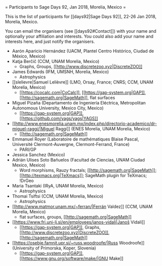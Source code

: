 = Participants to Sage Days 92, Jan 2018, Morelia, Mexico =

This is the list of participants for [[days92|Sage Days 92]], 22-26 Jan 2018, Morelia, Mexico.

You can email the organisers (see [[days92#Contact]]) with your name and optionally your affiliation and interests.
You could also add your name and interests here, and just notify the organisers.

  * Aarón Aparicio Hernández (UACM, Plantel Centro Histórico, Ciudad de México, Mexico)
  * Katja Berčič (CCM, UNAM Morelia, Mexico)
    * Graphs, Groups, [[http://www.discretezoo.xyz|DiscreteZOO]]
  * James Edwards (IFM, UMSNH, Morelia, Mexico)
    * Astrophysics
  * [[slelievre|Samuel Lelièvre]] (LMO, Orsay, France; CNRS; CCM, UNAM Morelia, Mexico)
    * [[https://cocalc.com|CoCalc]], [[https://gap-system.org|GAP]], [[http://sagemath.org|SageMath]], flat surfaces
  * Miguel Pizaña (Departamento de Ingeniería Eléctrica, Metropolitan Autonomous University, Mexico City, Mexico)
    * [[https://gap-system.org|GAP]], [[https://github.com/yags/yags|YAGS]]
  * [[http://www.enesmorelia.unam.mx/index.php/directorio-academico/dr-miguel-raggi/|Miguel Raggi]] (ENES Morelia, UNAM Morelia, Mexico)
    * [[http://sagemath.org|SageMath]]
  * Emmanuel Royer (Laboratoire de mathématiques Blaise Pascal, Université Clermont-Auvergne, Clermont-Ferrand, France)
    * PARI/GP
  * Jessica Sanchez (Mexico)
  * Adrián Ulises Soto Bañuelos (Facultad de Ciencias, UNAM Ciudad Mexico, Mexico)
    * Word morphisms, Rauzy fractals; [[http://sagemath.org|SageMath]]; [[http://texmacs.org|TeXmacs]]; SageMath plugin for TeXmacs; !DrGeo
  * Maria Tsantaki (IRyA, UNAM Morelia, Mexico)
    * Astrophysics
  * Thomai Tsiftsi (CCM, UNAM Morelia, Mexico)
    * Astrophysics
  * [[http://www.matmor.unam.mx/~ferran/|Ferrán Valdez]] (CCM, UNAM Morelia, Mexico)
    * flat surfaces, groups, [[http://sagemath.org|SageMath]]
  * [[https://www.fri.uni-lj.si/en/employees/janos-vidali|Janoš Vidali]]
    * [[https://gap-system.org|GAP]], Graphs, [[http://www.discretezoo.xyz|DiscreteZOO]], [[http://sagemath.org|SageMath]]
  * [[https://osebje.famnit.upr.si/~russ.woodroofe/|Russ Woodroofe]] (University of Primorska, Koper, Slovenia)
    * [[https://gap-system.org|GAP]], [[https://www.gnu.org/software/make/|GNU Make]]
